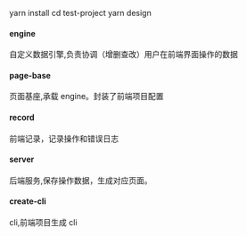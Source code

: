 yarn install
cd test-project
yarn design

#### engine

自定义数据引擎,负责协调（增删查改）用户在前端界面操作的数据

#### page-base

页面基座,承载 engine。封装了前端项目配置

#### record

前端记录，记录操作和错误日志

#### server

后端服务,保存操作数据，生成对应页面。

#### create-cli

cli,前端项目生成 cli
